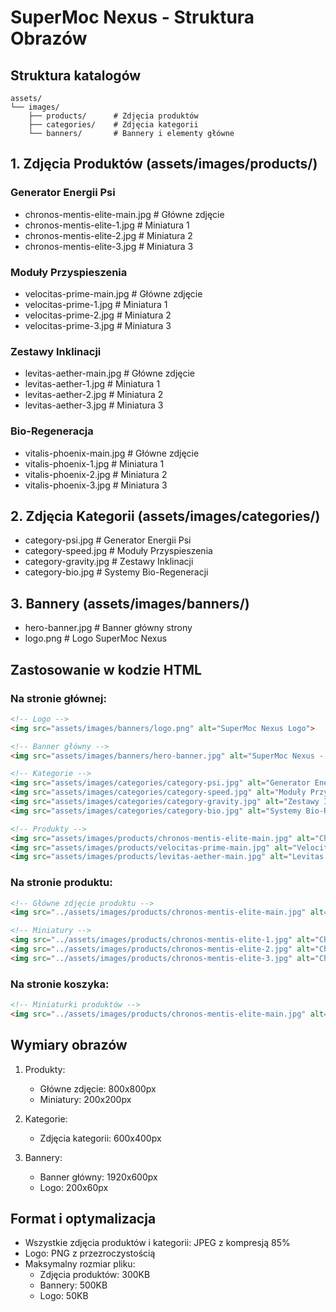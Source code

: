 # SuperMoc Nexus - Struktura Obrazów

## Struktura katalogów
```
assets/
└── images/
    ├── products/      # Zdjęcia produktów
    ├── categories/    # Zdjęcia kategorii
    └── banners/       # Bannery i elementy główne
```

## 1. Zdjęcia Produktów (assets/images/products/)

### Generator Energii Psi
- chronos-mentis-elite-main.jpg     # Główne zdjęcie
- chronos-mentis-elite-1.jpg        # Miniatura 1
- chronos-mentis-elite-2.jpg        # Miniatura 2
- chronos-mentis-elite-3.jpg        # Miniatura 3

### Moduły Przyspieszenia
- velocitas-prime-main.jpg          # Główne zdjęcie
- velocitas-prime-1.jpg             # Miniatura 1
- velocitas-prime-2.jpg             # Miniatura 2
- velocitas-prime-3.jpg             # Miniatura 3

### Zestawy Inklinacji
- levitas-aether-main.jpg           # Główne zdjęcie
- levitas-aether-1.jpg              # Miniatura 1
- levitas-aether-2.jpg              # Miniatura 2
- levitas-aether-3.jpg              # Miniatura 3

### Bio-Regeneracja
- vitalis-phoenix-main.jpg          # Główne zdjęcie
- vitalis-phoenix-1.jpg             # Miniatura 1
- vitalis-phoenix-2.jpg             # Miniatura 2
- vitalis-phoenix-3.jpg             # Miniatura 3

## 2. Zdjęcia Kategorii (assets/images/categories/)

- category-psi.jpg                  # Generator Energii Psi
- category-speed.jpg                # Moduły Przyspieszenia
- category-gravity.jpg              # Zestawy Inklinacji
- category-bio.jpg                  # Systemy Bio-Regeneracji

## 3. Bannery (assets/images/banners/)

- hero-banner.jpg                   # Banner główny strony
- logo.png                          # Logo SuperMoc Nexus

## Zastosowanie w kodzie HTML

### Na stronie głównej:
```html
<!-- Logo -->
<img src="assets/images/banners/logo.png" alt="SuperMoc Nexus Logo">

<!-- Banner główny -->
<img src="assets/images/banners/hero-banner.jpg" alt="SuperMoc Nexus - Odkryj Swoją Supermoc">

<!-- Kategorie -->
<img src="assets/images/categories/category-psi.jpg" alt="Generator Energii Psi">
<img src="assets/images/categories/category-speed.jpg" alt="Moduły Przyspieszenia">
<img src="assets/images/categories/category-gravity.jpg" alt="Zestawy Inklinacji">
<img src="assets/images/categories/category-bio.jpg" alt="Systemy Bio-Regeneracji">

<!-- Produkty -->
<img src="assets/images/products/chronos-mentis-elite-main.jpg" alt="Chronos Mentis Elite">
<img src="assets/images/products/velocitas-prime-main.jpg" alt="Velocitas Prime">
<img src="assets/images/products/levitas-aether-main.jpg" alt="Levitas Aether">
```

### Na stronie produktu:
```html
<!-- Główne zdjęcie produktu -->
<img src="../assets/images/products/chronos-mentis-elite-main.jpg" alt="Chronos Mentis Elite">

<!-- Miniatury -->
<img src="../assets/images/products/chronos-mentis-elite-1.jpg" alt="Chronos Mentis Elite - widok 1">
<img src="../assets/images/products/chronos-mentis-elite-2.jpg" alt="Chronos Mentis Elite - widok 2">
<img src="../assets/images/products/chronos-mentis-elite-3.jpg" alt="Chronos Mentis Elite - widok 3">
```

### Na stronie koszyka:
```html
<!-- Miniaturki produktów -->
<img src="../assets/images/products/chronos-mentis-elite-main.jpg" alt="Chronos Mentis Elite" class="cart-thumbnail">
```

## Wymiary obrazów

1. Produkty:
   - Główne zdjęcie: 800x800px
   - Miniatury: 200x200px

2. Kategorie:
   - Zdjęcia kategorii: 600x400px

3. Bannery:
   - Banner główny: 1920x600px
   - Logo: 200x60px

## Format i optymalizacja

- Wszystkie zdjęcia produktów i kategorii: JPEG z kompresją 85%
- Logo: PNG z przezroczystością
- Maksymalny rozmiar pliku:
  - Zdjęcia produktów: 300KB
  - Bannery: 500KB
  - Logo: 50KB